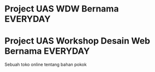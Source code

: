 # Project UAS WDW Bernama EVERYDAY

# Project UAS Workshop Desain Web Bernama EVERYDAY

Sebuah toko online tentang bahan pokok
